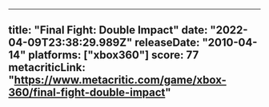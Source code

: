 
---
title: "Final Fight: Double Impact"
date: "2022-04-09T23:38:29.989Z"
releaseDate: "2010-04-14"
platforms: ["xbox360"]
score: 77
metacriticLink: "https://www.metacritic.com/game/xbox-360/final-fight-double-impact"
---
